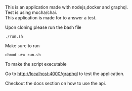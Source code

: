 This is an application made with nodejs,docker and graphql.  
Test is using mocha/chai.  
This application is made for to answer a test.  


Upon cloning please run the bash file 
```
./run.sh
```
Make sure to run 
```
chmod u+x run.sh
```
To make the script executable  

Go to <http://localhost:4000/graphql> to test the application.  

Checkout the docs section on how to use the api.